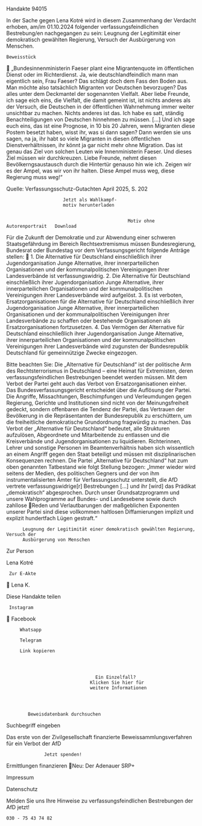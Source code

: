 Handakte 94015

In der Sache gegen Lena Kotré wird in diesem Zusammenhang der Verdacht
erhoben, am/im 01.10.2024 folgender verfassungsfeindlichen Bestrebung/en
nachgegangen zu sein: Leugnung der Legitimität einer demokratisch gewählten
Regierung, Versuch der Ausbürgerung von Menschen.




    Beweisstück
             „Bundesinnenministerin Faeser plant eine Migrantenquote im
             öffentlichen Dienst oder im Richterdienst. Ja, wie deutschlandfeindlich
             mann man eigentlich sein, Frau Faeser? Das schlägt doch dem Fass den
             Boden aus. Man möchte also tatsächlich Migranten vor Deutschen
             bevorzugen? Das alles unter dem Deckmantel der sogenannten Vielfalt.
             Aber liebe Freunde, ich sage eich eins, die Vielfalt, die damit gemeint ist,
             ist nichts anderes als der Versuch, die Deutschen in der öffentlichen
             Wahrnehmung immer weiter unsichtbar zu machen. Nichts anderes ist
             das. Ich habe es satt, ständig Benachteiligungen von Deutschen
             hinnehmen zu müssen. [...] Und ich sage euch eins, das ist eine Prognose,
             in 10 bis 20 Jahren, wenn Migranten diese Postem besetzt haben, wisst
             ihr, was si dann sagen? Dann werden sie uns sagen, na ja, ihr habt so viele
             Migranten in diesen öffentlichen Dienstverhältnissen, ihr könnt ja gar
             nicht mehr ohne Migration. Das ist genau das Ziel von solchen Leuten
             wie Innenministerin Faeser. Und dieses Ziel müssen wir durchkreuzen.
             Liebe Freunde, nehmt diesen Bevölkerngsaustausch durch die Hintertür
             genauso hin wie ich. Zeigen wir es der Ampel, was wir von ihr halten.
             Diese Ampel muss weg, diese Regierung muss weg!“



Quelle:
Verfassungsschutz-Gutachten April 2025, S. 202




                         Jetzt als Wahlkampf-
                         motiv herunterladen


                                                 Motiv ohne Autorenportrait   Download




Für die Zukunft der Demokratie und zur Abwendung einer schweren
Staatsgefährdung im Bereich Rechtsextremismus müssen Bundesregierung,
Bundesrat oder Bundestag vor dem Verfassungsgericht folgende Anträge stellen:
   1. Die Alternative für Deutschland einschließlich ihrer Jugendorganisation
      Junge Alternative, ihrer innerparteilichen Organisationen und der
      kommunalpolitischen Vereinigungen ihrer Landesverbände ist
      verfassungswidrig.
   2. Die Alternative für Deutschland einschließlich ihrer Jugendorganisation
      Junge Alternative, ihrer innerparteilichen Organisationen und der
      kommunalpolitischen Vereinigungen ihrer Landesverbände wird aufgelöst.
   3. Es ist verboten, Ersatzorganisationen für die Alternative für Deutschland
      einschließlich ihrer Jugendorganisation Junge Alternative, ihrer
      innerparteilichen Organisationen und der kommunalpolitischen
      Vereinigungen ihrer Landesverbände zu schaffen oder bestehende
      Organisationen als Ersatzorganisationen fortzusetzen.
   4. Das Vermögen der Alternative für Deutschland einschließlich ihrer
      Jugendorganisation Junge Alternative, ihrer innerparteilichen Organisationen
      und der kommunalpolitischen Vereinigungen ihrer Landesverbände wird
      zugunsten der Bundesrepublik Deutschland für gemeinnützige Zwecke
      eingezogen.



Bitte beachten Sie: Die „Alternative für Deutschland“ ist der politische Arm des Rechtsterrorismus in
Deutschland – eine Heimat für Extremisten, deren verfassungsfeindlichen Bestrebungen beendet
werden müssen. Mit dem Verbot der Partei geht auch das Verbot von Ersatzorganisationen einher. Das
Bundesverfassungsgericht entscheidet über die Auflösung der Partei. Die Angriffe, Missachtungen,
Beschimpfungen und Verleumdungen gegen Regierung, Gerichte und Institutionen sind nicht von der
Meinungsfreiheit gedeckt, sondern offenbaren die Tendenz der Partei, das Vertrauen der Bevölkerung
in die Repräsentanten der Bundesrepublik zu erschüttern, um die freiheitliche demokratische
Grundordnung fragwürdig zu machen. Das Verbot der „Alternative für Deutschland“ bedeutet, alle
Strukturen aufzulösen, Abgeordnete und Mitarbeitende zu entlassen und die Kreisverbände und
Jugendorganisationen zu liquidieren. Richterinnen, Lehrer und sonstige Personen im
Beamtenverhältnis haben sich wissentlich an einem Angriff gegen den Staat beteiligt und müssen mit
disziplinarischen Konsequenzen rechnen.
Die Partei „Alternative für Deutschland“ hat zum oben genannten Tatbestand wie folgt Stellung
bezogen: „Immer wieder wird seitens der Medien, des politischen Gegners und der von ihm
instrumentalisierten Ämter für Verfassungsschutz unterstellt, die AfD vertrete verfassungswidrige[r]
Bestrebungen […] und ihr [wird] das Prädikat „demokratisch“ abgesprochen. Durch unser
Grundsatzprogramm und unsere Wahlprogramme auf Bundes- und Landesebene sowie durch zahllose
Reden und Verlautbarungen der maßgeblichen Exponenten unserer Partei sind diese vollkommen
haltlosen Diffamierungen implizit und explizit hundertfach Lügen gestraft.“




          Leugnung der Legitimität einer demokratisch gewählten Regierung, Versuch der
          Ausbürgerung von Menschen




   Zur Person


   Lena Kotré

     Zur E-Akte
                        Lena K.

Diese Handakte teilen


     Instagram
         Facebook

         Whatsapp

         Telegram

         Link kopieren




                                     Ein Einzelfall?
                                   Klicken Sie hier für
                                   weitere Informationen




            Beweisdatenbank durchsuchen

  Suchbegriff eingeben

  Das erste von der Zivilgesellschaft finanzierte
   Beweissammlungsverfahren für ein Verbot
                     der AfD

                  Jetzt spenden!




Ermittlungen finanzieren
Neu: Der Adenauer SRP+

Impressum

Datenschutz




Melden Sie uns Ihre Hinweise zu verfassungsfeindlichen Bestrebungen der AfD
jetzt!

    030 - 75 43 74 82
